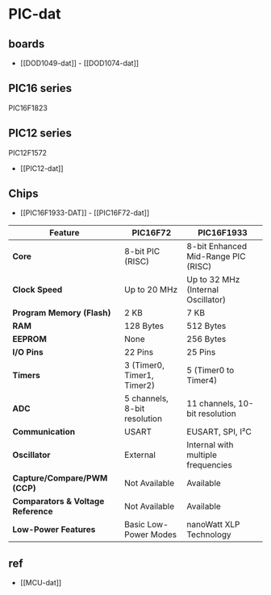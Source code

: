 
# PIC-dat 


## boards 

- [[DOD1049-dat]] - [[DOD1074-dat]]

## PIC16 series 

PIC16F1823

## PIC12 series 

PIC12F1572

- [[PIC12-dat]]

## Chips 



- [[PIC16F1933-DAT]] - [[PIC16F72-dat]]


| Feature                               | **PIC16F72**                               | **PIC16F1933**                           |
|-------------------------------------|-----------------------------------------|---------------------------------------|
| **Core**                            | 8-bit PIC (RISC)                         | 8-bit Enhanced Mid-Range PIC (RISC)   |
| **Clock Speed**                     | Up to 20 MHz                             | Up to 32 MHz (Internal Oscillator)    |
| **Program Memory (Flash)**          | 2 KB                                     | 7 KB                                  |
| **RAM**                             | 128 Bytes                                | 512 Bytes                             |
| **EEPROM**                          | None                                    | 256 Bytes                             |
| **I/O Pins**                        | 22 Pins                                 | 25 Pins                               |
| **Timers**                          | 3 (Timer0, Timer1, Timer2)              | 5 (Timer0 to Timer4)                  |
| **ADC**                             | 5 channels, 8-bit resolution            | 11 channels, 10-bit resolution       |
| **Communication**                   | USART                                   | EUSART, SPI, I²C                      |
| **Oscillator**                      | External                                | Internal with multiple frequencies    |
| **Capture/Compare/PWM (CCP)**       | Not Available                           | Available                             |
| **Comparators & Voltage Reference** | Not Available                           | Available                             |
| **Low-Power Features**              | Basic Low-Power Modes                   | nanoWatt XLP Technology               |


## ref 

- [[MCU-dat]]